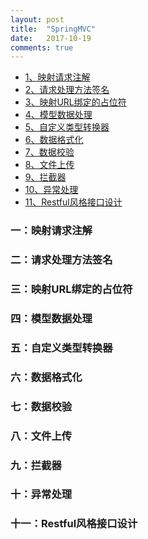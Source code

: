 ```yaml
---
layout: post
title:  "SpringMVC"
date:   2017-10-19
comments: true
---
```


* [1、映射请求注解](#requestMapping)
* [2、请求处理方法签名](#requestMethod)
* [3、映射URL绑定的占位符](#pathVariable)
* [4、模型数据处理](#model)
* [5、自定义类型转换器](#typeConverter)
* [6、数据格式化](#format)
* [7、数据校验](#validate)
* [8、文件上传](#springMVC-fileUpload)
* [9、拦截器](#springMVC-interceptors)
* [10、异常处理](#springMVC-solveThrows)
* [11、Restful风格接口设计](#restful)


<h3 id="requestMapping">一：映射请求注解</h3>
<h3 id="requestMethod">二：请求处理方法签名</h3>
<h3 id="pathVariable">三：映射URL绑定的占位符</h3>
<h3 id="model">四：模型数据处理</h3>
<h3 id="typeConverter">五：自定义类型转换器</h3>
<h3 id="format">六：数据格式化</h3>
<h3 id="validate">七：数据校验</h3>
<h3 id="springMVC-fileUpload">八：文件上传</h3>
<h3 id="springMVC-interceptors">九：拦截器</h3>
<h3 id="springMVC-solveThrows">十：异常处理</h3>
<h3 id="restful">十一：Restful风格接口设计</h3>
